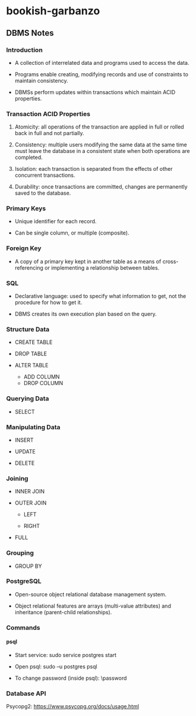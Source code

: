 # bookish-garbanzo
## DBMS Notes 

### Introduction 

- A collection of interrelated data and programs used to access the data.  

- Programs enable creating, modifying records and use of constraints to maintain consistency. 

- DBMSs perform updates within transactions which maintain ACID properties. 

### Transaction ACID Properties  

1. Atomicity: all operations of the transaction are applied in full or rolled back in full and not partially. 

2. Consistency: multiple users modifying the same data at the same time must leave the database in a consistent state when both operations are completed. 

3. Isolation: each transaction is separated from the effects of other concurrent transactions. 

4. Durability: once transactions are committed, changes are permanently saved to the database. 

### Primary Keys 

- Unique identifier for each record. 

- Can be single column, or multiple (composite). 

### Foreign Key 

- A copy of a primary key kept in another table as a means of cross-referencing or implementing a relationship between tables. 

### SQL 

- Declarative language: used to specify what information to get, not the procedure for how to get it. 

- DBMS creates its own execution plan based on the query. 

### Structure Data 

- CREATE TABLE 

- DROP TABLE 

- ALTER TABLE 
    - ADD COLUMN 
    - DROP COLUMN 

### Querying Data 

- SELECT 

### Manipulating Data 

- INSERT 

- UPDATE 

- DELETE 

### Joining 

- INNER JOIN 

- OUTER JOIN 

    - LEFT 

    - RIGHT 

- FULL 

### Grouping 

- GROUP BY 

### PostgreSQL 

- Open-source object relational database management system. 

- Object relational features are arrays (multi-value attributes) and inheritance (parent-child relationships). 

### Commands 

#### psql 

- Start service: sudo service postgres start 

- Open psql: sudo –u postgres psql 

- To change password (inside psql): \password 

 
### Database API 

Psycopg2: https://www.psycopg.org/docs/usage.html 